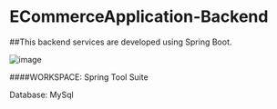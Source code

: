 # ECommerceApplication-Backend
##This backend services are developed using Spring Boot.

![image](https://user-images.githubusercontent.com/117717342/211798566-a2c16f93-a7e3-47ac-b91e-8f38b6bfff03.png)

####WORKSPACE:
Spring Tool Suite

Database:
MySql



